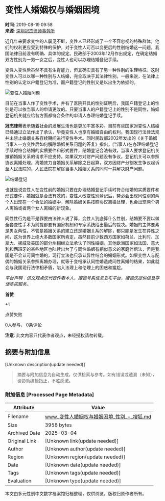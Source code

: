 # 变性人婚姻权与婚姻困境

**时间**: 2019-08-19 09:58  
**来源**: [深圳冠杰律师事务所](https://www.sohu.com/a/334703342_99960281?spm=smpc.content-abroad.content.1.17375546439046bQyfVv)

近几年来要求变性的人屡见不鲜，变性人已经形成了一个不容忽视的特殊群体，他们的权利更应受到特殊的保护，对于变性人可否以变更后的性别结婚这一问题，我国法律目前没有明确、具体的规定。民政部于2003年12月作出规定，在确定结婚双方性别为一男一女之后，变性人也可以办理结婚登记手续。

变性人变性后虽然不具有生育能力，但其确实具有了另一种性别的生理特征。这时变性人可以以哪一种性别与人结婚，完全取决于其法律性别。一般来说，在法律上性别的认定以户籍登记为准，而户籍登记的性别又是以出生为依据的。

![变性人婚姻问题](http://5b0988e595225.cdn.sohucs.com/images/20190819/db346ca6806c44009095c67d820277c0.jpeg)

目前在当事人作了变性手术，并有了医院开具的性别证明后，我国户籍登记上的性别是可以依当事人的申请更改的。只要当事人的户籍登记上的性别不是同性，婚姻登记机关就应给各方面都符合条件的申请人办理结婚登记手续。

**冠杰律师**表示随着社会的发展生活也是更加丰富多彩。目前有些国家对变性人结婚已经通过立法作出了承认，毕竟变性人也享有婚姻自由的权利。我国现行法律法规并未禁止婚姻关系存续期间进行变性手术。同时民政部2002年发出的《关于婚姻当事人一方变性后如何解除婚姻关系问题的答复》指出，(当事人)在办理结婚登记手续时符合结婚的实质要件和形式要件，结婚登记合法有效，当事人要求登记机关撤销婚姻关系的请求不应支持。如果双方对财产问题没有争议，登记机关可以参照协议离婚处理，离婚效力自婚姻关系解除之日起算，双方因财产分割发生争议起诉至人民法院的，人民法院在解除当事人婚姻关系的同时一并解决财产问题。

![结婚登记](http://5b0988e595225.cdn.sohucs.com/images/20190819/3284eb2eabe34fd28c8905679fb57b8e.jpeg)

也就是说变性人在变性前的婚姻只要在办理结婚登记手续时符合结婚的实质要件和形式要件，婚姻就是合法有效的，变性人改变性别登记后，势必会出现同性别的两个人出现在一个合法的婚姻中，解除婚姻关系按照协议离婚处理，也会出现两个男人离婚或者两个女人离婚的新现象。

同性性行为是不是罪要由法律人说了算，变性人到底算什么性别，结婚要不要以做全套变性手术为前提都要有国家机制和专家系统给出最后的裁决。婚姻的主体要素是男女两性，不管是婚姻关系的建立还是婚姻关系的解除，都只能是发生在异性之间，这为世界上绝大多数国家所肯定，虽然目前少数西方国家如荷兰、比利时、加拿大、挪威及美国的部分州相继立法承认了同性婚姻，其他欧洲国家如法国、意大利和西班牙的某些地区也陆续出台了与同性婚姻有相似意义的家庭伴侣法，但是我国是不会认可同性婚的，现行立法也只承认异性结合的婚姻形式。如果变性人与配偶的婚姻关系参照离婚办理，就等于变相承认同性婚造成同性离婚的结果，如此就会与我国现行法律相矛盾，陷入法理上和伦理上的困惑和尴尬。

_平台声明：该文观点仅代表作者本人，搜狐号系信息发布平台，搜狐仅提供信息存储空间服务。_

**首赞**

+1

点赞失败

0人参与， 0条评论

**注意**: 此文内容只代表作者观点，未经授权请勿转载。
<!-- tcd_original_link https://www.sohu.com/a/334703342_99960281 -->


## 摘要与附加信息

<!-- tcd_abstract -->
[Unknown description(update needed)]
<!-- tcd_abstract_end -->

> 摘要与附加信息为自动生成，仅供检索与参考。如有错误或遗漏（未知），请协助编辑指正，不胜感激。

### 附加信息 [Processed Page Metadata]

| Attribute       | Value                                  |
|-----------------|----------------------------------------|
| Filename        | www_变性人婚姻权与婚姻困境_性别_-_搜狐.md                             |
| Size            | 3958 bytes                           |
| Archived Date   | 2025-03-04                             |
| Original Link   | [Unknown link(update needed)]                       |
| Author          | [Unknown author(update needed)]                               |
| Region          | [Unknown region(update needed)]                               |
| Date            | [Unknown date(update needed)]                                 |
| Tags            | [Unknown tags(update needed)]                                 |
| Evaluation            | [Unknown type(update needed)]                                 |
<!-- tcd_table_end -->

本文由多元性别中文数字档案馆归档整理，仅供浏览。版权归原作者所有。
